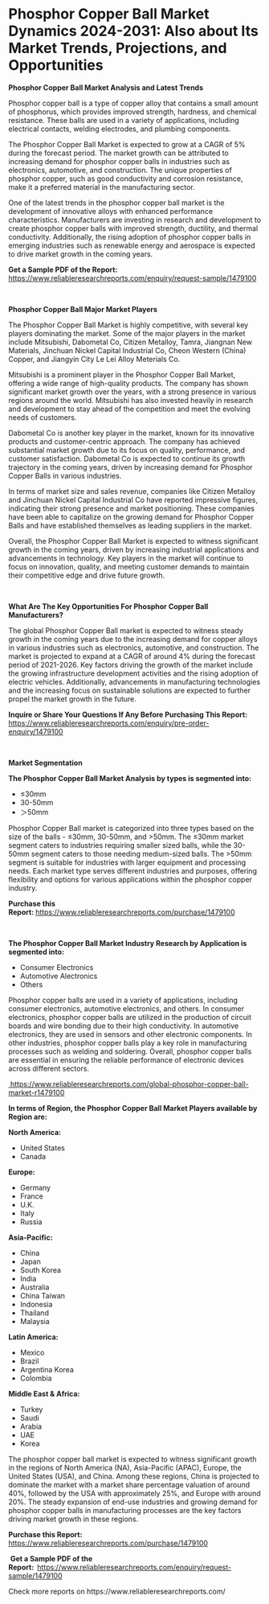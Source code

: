 <p><h1>Phosphor Copper Ball Market Dynamics 2024-2031: Also about Its Market Trends, Projections, and Opportunities</h1></p><p><strong>Phosphor Copper Ball Market Analysis and Latest Trends</strong></p>
<p><p>Phosphor copper ball is a type of copper alloy that contains a small amount of phosphorus, which provides improved strength, hardness, and chemical resistance. These balls are used in a variety of applications, including electrical contacts, welding electrodes, and plumbing components.</p><p>The Phosphor Copper Ball Market is expected to grow at a CAGR of 5% during the forecast period. The market growth can be attributed to increasing demand for phosphor copper balls in industries such as electronics, automotive, and construction. The unique properties of phosphor copper, such as good conductivity and corrosion resistance, make it a preferred material in the manufacturing sector.</p><p>One of the latest trends in the phosphor copper ball market is the development of innovative alloys with enhanced performance characteristics. Manufacturers are investing in research and development to create phosphor copper balls with improved strength, ductility, and thermal conductivity. Additionally, the rising adoption of phosphor copper balls in emerging industries such as renewable energy and aerospace is expected to drive market growth in the coming years.</p></p>
<p><strong>Get a Sample PDF of the Report:&nbsp;</strong> <a href="https://www.reliableresearchreports.com/enquiry/request-sample/1479100">https://www.reliableresearchreports.com/enquiry/request-sample/1479100</a></p>
<p>&nbsp;</p>
<p><strong>Phosphor Copper Ball Major Market Players</strong></p>
<p><p>The Phosphor Copper Ball Market is highly competitive, with several key players dominating the market. Some of the major players in the market include Mitsubishi, Dabometal Co, Citizen Metalloy, Tamra, Jiangnan New Materials, Jinchuan Nickel Capital Industrial Co, Cheon Western (China) Copper, and Jiangyin City Le Lei Alloy Meterials Co.</p><p>Mitsubishi is a prominent player in the Phosphor Copper Ball Market, offering a wide range of high-quality products. The company has shown significant market growth over the years, with a strong presence in various regions around the world. Mitsubishi has also invested heavily in research and development to stay ahead of the competition and meet the evolving needs of customers.</p><p>Dabometal Co is another key player in the market, known for its innovative products and customer-centric approach. The company has achieved substantial market growth due to its focus on quality, performance, and customer satisfaction. Dabometal Co is expected to continue its growth trajectory in the coming years, driven by increasing demand for Phosphor Copper Balls in various industries.</p><p>In terms of market size and sales revenue, companies like Citizen Metalloy and Jinchuan Nickel Capital Industrial Co have reported impressive figures, indicating their strong presence and market positioning. These companies have been able to capitalize on the growing demand for Phosphor Copper Balls and have established themselves as leading suppliers in the market.</p><p>Overall, the Phosphor Copper Ball Market is expected to witness significant growth in the coming years, driven by increasing industrial applications and advancements in technology. Key players in the market will continue to focus on innovation, quality, and meeting customer demands to maintain their competitive edge and drive future growth.</p></p>
<p>&nbsp;</p>
<p><strong>What Are The Key Opportunities For Phosphor Copper Ball Manufacturers?</strong></p>
<p><p>The global Phosphor Copper Ball market is expected to witness steady growth in the coming years due to the increasing demand for copper alloys in various industries such as electronics, automotive, and construction. The market is projected to expand at a CAGR of around 4% during the forecast period of 2021-2026. Key factors driving the growth of the market include the growing infrastructure development activities and the rising adoption of electric vehicles. Additionally, advancements in manufacturing technologies and the increasing focus on sustainable solutions are expected to further propel the market growth in the future.</p></p>
<p><strong>Inquire or Share Your Questions If Any Before Purchasing This Report:</strong> <a href="https://www.reliableresearchreports.com/enquiry/pre-order-enquiry/1479100">https://www.reliableresearchreports.com/enquiry/pre-order-enquiry/1479100</a></p>
<p>&nbsp;</p>
<p><strong>Market Segmentation</strong></p>
<p><strong>The Phosphor Copper Ball Market Analysis by types is segmented into:</strong></p>
<p><ul><li>≤30mm</li><li>30-50mm</li><li>＞50mm</li></ul></p>
<p><p>Phosphor Copper Ball market is categorized into three types based on the size of the balls - ≤30mm, 30-50mm, and >50mm. The ≤30mm market segment caters to industries requiring smaller sized balls, while the 30-50mm segment caters to those needing medium-sized balls. The >50mm segment is suitable for industries with larger equipment and processing needs. Each market type serves different industries and purposes, offering flexibility and options for various applications within the phosphor copper industry.</p></p>
<p><strong>Purchase this Report:&nbsp;</strong><a href="https://www.reliableresearchreports.com/purchase/1479100">https://www.reliableresearchreports.com/purchase/1479100</a></p>
<p>&nbsp;</p>
<p><strong>The Phosphor Copper Ball Market Industry Research by Application is segmented into:</strong></p>
<p><ul><li>Consumer Electronics</li><li>Automotive Alectronics</li><li>Others</li></ul></p>
<p><p>Phosphor copper balls are used in a variety of applications, including consumer electronics, automotive electronics, and others. In consumer electronics, phosphor copper balls are utilized in the production of circuit boards and wire bonding due to their high conductivity. In automotive electronics, they are used in sensors and other electronic components. In other industries, phosphor copper balls play a key role in manufacturing processes such as welding and soldering. Overall, phosphor copper balls are essential in ensuring the reliable performance of electronic devices across different sectors.</p></p>
<p><a href="https://www.reliableresearchreports.com/global-phosphor-copper-ball-market-r1479100">&nbsp;https://www.reliableresearchreports.com/global-phosphor-copper-ball-market-r1479100</a></p>
<p><strong>In terms of Region, the Phosphor Copper Ball Market Players available by Region are:</strong></p>
<p>
    <p> <strong> North America: </strong>
        <ul>
            <li>United States</li>
            <li>Canada</li>
        </ul>
        </p> 
    <p> <strong> Europe: </strong>
        <ul>
            <li>Germany</li>
            <li>France</li>
            <li>U.K.</li>
            <li>Italy</li>
            <li>Russia</li>
        </ul>
        </p> 
    <p> <strong> Asia-Pacific: </strong>
        <ul>
            <li>China</li>
            <li>Japan</li>
            <li>South Korea</li>
            <li>India</li>
            <li>Australia</li>
            <li>China Taiwan</li>
            <li>Indonesia</li>
            <li>Thailand</li>
            <li>Malaysia</li>
        </ul>
        </p> 
    <p> <strong> Latin America: </strong>
        <ul>
            <li>Mexico</li>
            <li>Brazil</li>
            <li>Argentina Korea</li>
            <li>Colombia</li>
        </ul>
        </p> 
    <p> <strong> Middle East & Africa: </strong>
        <ul>
            <li>Turkey</li>
            <li>Saudi</li>
            <li>Arabia</li>
            <li>UAE</li>
            <li>Korea</li>
        </ul>
    </p>
    </p>
<p><p>The phosphor copper ball market is expected to witness significant growth in the regions of North America (NA), Asia-Pacific (APAC), Europe, the United States (USA), and China. Among these regions, China is projected to dominate the market with a market share percentage valuation of around 40%, followed by the USA with approximately 25%, and Europe with around 20%. The steady expansion of end-use industries and growing demand for phosphor copper balls in manufacturing processes are the key factors driving market growth in these regions.</p></p>
<p><strong>Purchase this Report: </strong><a href="https://www.reliableresearchreports.com/purchase/1479100">https://www.reliableresearchreports.com/purchase/1479100</a></p>
<p>&nbsp;<strong>Get a Sample PDF of the Report:&nbsp;&nbsp;</strong><a href="https://www.reliableresearchreports.com/enquiry/request-sample/1479100">https://www.reliableresearchreports.com/enquiry/request-sample/1479100</a></p>
<p><strong></strong></p>
<p>Check more reports on https://www.reliableresearchreports.com/</p>